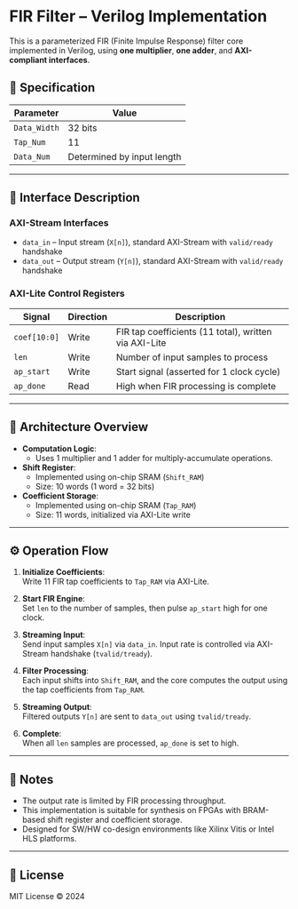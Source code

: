 # FIR Filter – Verilog Implementation

This is a parameterized FIR (Finite Impulse Response) filter core implemented in Verilog, using **one multiplier**, **one adder**, and **AXI-compliant interfaces**.

## 📐 Specification

| Parameter     | Value            |
|--------------|------------------|
| `Data_Width` | 32 bits          |
| `Tap_Num`    | 11               |
| `Data_Num`   | Determined by input length |

---

## 🧩 Interface Description

### AXI-Stream Interfaces

- `data_in`  – Input stream (`X[n]`), standard AXI-Stream with `valid/ready` handshake  
- `data_out` – Output stream (`Y[n]`), standard AXI-Stream with `valid/ready` handshake  

### AXI-Lite Control Registers

| Signal     | Direction | Description                             |
|------------|-----------|-----------------------------------------|
| `coef[10:0]` | Write     | FIR tap coefficients (11 total), written via AXI-Lite |
| `len`      | Write     | Number of input samples to process      |
| `ap_start` | Write     | Start signal (asserted for 1 clock cycle) |
| `ap_done`  | Read      | High when FIR processing is complete    |

---

## 🧠 Architecture Overview

- **Computation Logic**:
  - Uses 1 multiplier and 1 adder for multiply-accumulate operations.
- **Shift Register**:
  - Implemented using on-chip SRAM (`Shift_RAM`)
  - Size: 10 words (1 word = 32 bits)
- **Coefficient Storage**:
  - Implemented using on-chip SRAM (`Tap_RAM`)
  - Size: 11 words, initialized via AXI-Lite write

---

## ⚙️ Operation Flow

1. **Initialize Coefficients**:  
   Write 11 FIR tap coefficients to `Tap_RAM` via AXI-Lite.

2. **Start FIR Engine**:  
   Set `len` to the number of samples, then pulse `ap_start` high for one clock.

3. **Streaming Input**:  
   Send input samples `X[n]` via `data_in`. Input rate is controlled via AXI-Stream handshake (`tvalid/tready`).

4. **Filter Processing**:  
   Each input shifts into `Shift_RAM`, and the core computes the output using the tap coefficients from `Tap_RAM`.

5. **Streaming Output**:  
   Filtered outputs `Y[n]` are sent to `data_out` using `tvalid/tready`.

6. **Complete**:  
   When all `len` samples are processed, `ap_done` is set to high.

---

## 📎 Notes

- The output rate is limited by FIR processing throughput.
- This implementation is suitable for synthesis on FPGAs with BRAM-based shift register and coefficient storage.
- Designed for SW/HW co-design environments like Xilinx Vitis or Intel HLS platforms.

---

## 📄 License

MIT License © 2024
